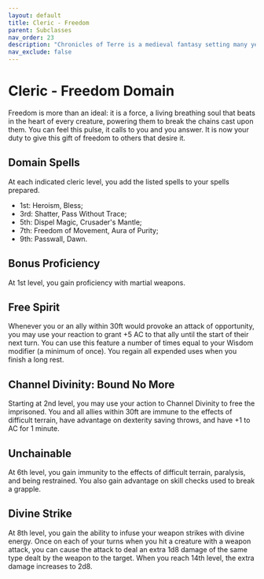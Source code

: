 ```yaml
---
layout: default
title: Cleric - Freedom
parent: Subclasses
nav_order: 23
description: "Chronicles of Terre is a medieval fantasy setting many years in the writing."
nav_exclude: false
---
```


# Cleric - Freedom Domain

Freedom is more than an ideal: it is a force, a living breathing soul that beats in the heart of every creature, powering them to break the chains cast upon them. You can feel this pulse, it calls to you and you answer. It is now your duty to give this gift of freedom to others that desire it.

## Domain Spells

At each indicated cleric level, you add the listed spells to your spells prepared.
- 1st: Heroism, Bless;
- 3rd: Shatter, Pass Without Trace;
- 5th: Dispel Magic, Crusader's Mantle;
- 7th: Freedom of Movement, Aura of Purity;
- 9th: Passwall, Dawn.

## Bonus Proficiency

At 1st level, you gain proficiency with martial weapons. 

## Free Spirit

Whenever you or an ally within 30ft would provoke an attack of opportunity, you may use your reaction to grant +5 AC to that ally until the start of their next turn. You can use this feature a number of times equal to your Wisdom modifier (a minimum of once). You regain all expended uses when you finish a long rest.

## Channel Divinity: Bound No More

Starting at 2nd level, you may use your action to Channel Divinity to free the imprisoned. You and all allies within 30ft are immune to the effects of difficult terrain, have advantage on dexterity saving throws, and have +1 to AC for 1 minute. 

## Unchainable

At 6th level, you gain immunity to the effects of difficult terrain, paralysis, and being restrained. You also gain advantage on skill checks used to break a grapple. 

## Divine Strike

At 8th level, you gain the ability to infuse your weapon strikes with divine energy. Once on each of your turns when you hit a creature with a weapon attack, you can cause the attack to deal an extra 1d8 damage of the same type dealt by the weapon to the target. When you reach 14th level, the extra damage increases to 2d8. 